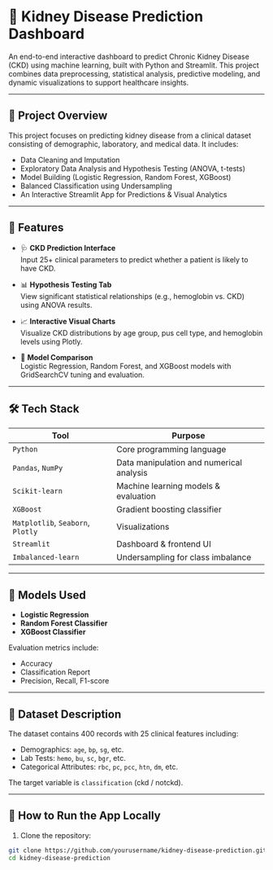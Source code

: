 # 🧠 Kidney Disease Prediction Dashboard

An end-to-end interactive dashboard to predict Chronic Kidney Disease (CKD) using machine learning, built with Python and Streamlit. This project combines data preprocessing, statistical analysis, predictive modeling, and dynamic visualizations to support healthcare insights.

---

## 📌 Project Overview

This project focuses on predicting kidney disease from a clinical dataset consisting of demographic, laboratory, and medical data. It includes:

- Data Cleaning and Imputation
- Exploratory Data Analysis and Hypothesis Testing (ANOVA, t-tests)
- Model Building (Logistic Regression, Random Forest, XGBoost)
- Balanced Classification using Undersampling
- An Interactive Streamlit App for Predictions & Visual Analytics

---

## 🎯 Features

- 🩺 **CKD Prediction Interface**  
  Input 25+ clinical parameters to predict whether a patient is likely to have CKD.

- 📊 **Hypothesis Testing Tab**  
  View significant statistical relationships (e.g., hemoglobin vs. CKD) using ANOVA results.

- 📈 **Interactive Visual Charts**  
  Visualize CKD distributions by age group, pus cell type, and hemoglobin levels using Plotly.

- 📂 **Model Comparison**  
  Logistic Regression, Random Forest, and XGBoost models with GridSearchCV tuning and evaluation.

---

## 🛠️ Tech Stack

| Tool | Purpose |
|------|---------|
| `Python` | Core programming language |
| `Pandas`, `NumPy` | Data manipulation and numerical analysis |
| `Scikit-learn` | Machine learning models & evaluation |
| `XGBoost` | Gradient boosting classifier |
| `Matplotlib`, `Seaborn`, `Plotly` | Visualizations |
| `Streamlit` | Dashboard & frontend UI |
| `Imbalanced-learn` | Undersampling for class imbalance |

---

## 🧪 Models Used

- **Logistic Regression**
- **Random Forest Classifier**
- **XGBoost Classifier**

Evaluation metrics include:
- Accuracy
- Classification Report
- Precision, Recall, F1-score

---

## 🧬 Dataset Description

The dataset contains 400 records with 25 clinical features including:
- Demographics: `age`, `bp`, `sg`, etc.
- Lab Tests: `hemo`, `bu`, `sc`, `bgr`, etc.
- Categorical Attributes: `rbc`, `pc`, `pcc`, `htn`, `dm`, etc.

The target variable is `classification` (ckd / notckd).

---

## 🚀 How to Run the App Locally

1. Clone the repository:

```bash
git clone https://github.com/yourusername/kidney-disease-prediction.git
cd kidney-disease-prediction
